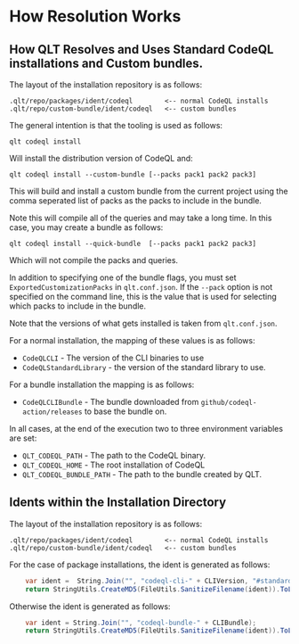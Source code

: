 # How Resolution Works 

## How QLT Resolves and Uses Standard CodeQL installations and Custom bundles.

The layout of the installation repository is as follows:

```
.qlt/repo/packages/ident/codeql        <-- normal CodeQL installs
.qlt/repo/custom-bundle/ident/codeql   <-- custom bundles
```

The general intention is that the tooling is used as follows:

```
qlt codeql install 
```

Will install the distribution version of CodeQL and:

```
qlt codeql install --custom-bundle [--packs pack1 pack2 pack3]
```

This will build and install a custom bundle from the current project using the comma seperated 
list of packs as the packs to include in the bundle. 

Note this will compile all of the queries and may take a long time. In this case, you may create a bundle as follows:

```
qlt codeql install --quick-bundle  [--packs pack1 pack2 pack3]
```

Which will not compile the packs and queries. 

In addition to specifying one of the bundle flags, you must set `ExportedCustomizationPacks` in `qlt.conf.json`. 
If the `--pack` option is not specified on the command line, this is the value that is used for selecting which packs
to include in the bundle. 

Note that the versions of what gets installed is taken from `qlt.conf.json`. 

For a normal installation, the mapping of these values is as follows:

- `CodeQLCLI` - The version of the CLI binaries to use
- `CodeQLStandardLibrary` - the version of the standard library to use. 

For a bundle installation the mapping is as follows:

- `CodeQLCLIBundle` - The bundle downloaded from `github/codeql-action/releases` to base the bundle on. 

In all cases, at the end of the execution two to three environment variables are set:
- `QLT_CODEQL_PATH` - The path to the CodeQL binary. 
- `QLT_CODEQL_HOME` - The root installation of CodeQL
- `QLT_CODEQL_BUNDLE_PATH` - The path to the bundle created by QLT.

## Idents within the Installation Directory 

The layout of the installation repository is as follows:

```
.qlt/repo/packages/ident/codeql        <-- normal CodeQL installs
.qlt/repo/custom-bundle/ident/codeql   <-- custom bundles
```

For the case of package installations, the ident is generated as follows:

```C#
	var ident =  String.Join("", "codeql-cli-" + CLIVersion, "#standard-library-ident-" ,StandardLibraryIdent);
	return StringUtils.CreateMD5(FileUtils.SanitizeFilename(ident)).ToLower();
```

Otherwise the ident is generated as follows:

```C#
    var ident = String.Join("", "codeql-bundle-" + CLIBundle);
    return StringUtils.CreateMD5(FileUtils.SanitizeFilename(ident)).ToLower();
```